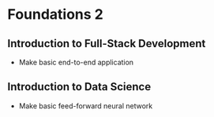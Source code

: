 # Foundations 2

## Introduction to Full-Stack Development

* Make basic end-to-end application

## Introduction to Data Science

* Make basic feed-forward neural network
